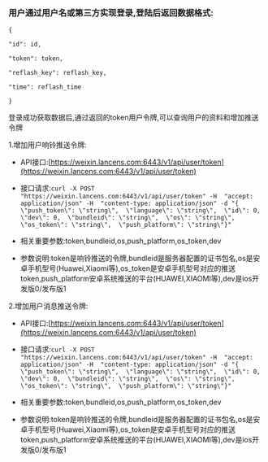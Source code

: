 ### 用户通过用户名或第三方实现登录,登陆后返回数据格式:

`{`

`"id": id,`

`"token": token,`

`"reflash_key": reflash_key,`

`"time": reflash_time`

`}`

登录成功获取数据后,通过返回的token用户令牌,可以查询用户的资料和增加推送令牌

1.增加用户响铃推送令牌:

* API接口:[https://weixin.lancens.com:6443/v1/api/user/token](https://weixin.lancens.com:6443/v1/api/user/token)

* 接口请求:`curl -X POST "https://weixin.lancens.com:6443/v1/api/user/token" -H  "accept: application/json" -H  "content-type: application/json" -d "{  \"push_token\": \"string\",  \"language\": \"string\",  \"id\": 0,  \"dev\": 0,  \"bundleid\": \"string\",  \"os\": \"string\",  \"os_token\": \"string\",  \"push_platform\": \"string\"}"`

* 相关重要参数:token,bundleid,os,push\_platform,os\_token,dev

* 参数说明:token是响铃推送的令牌,bundleid是服务器配置的证书包名,os是安卓手机型号\(Huawei,Xiaomi等\),os\_token是安卓手机型号对应的推送token,push\_platform安卓系统推送的平台\(HUAWEI,XIAOMI等\),dev是ios开发版0/发布版1

2.增加用户消息推送令牌:

* API接口:[https://weixin.lancens.com:6443/v1/api/user/token](https://weixin.lancens.com:6443/v1/api/user/token)

* 接口请求:`curl -X POST "https://weixin.lancens.com:6443/v1/api/user/token" -H  "accept: application/json" -H  "content-type: application/json" -d "{  \"push_token\": \"string\",  \"language\": \"string\",  \"id\": 0,  \"dev\": 0,  \"bundleid\": \"string\",  \"os\": \"string\",  \"os_token\": \"string\",  \"push_platform\": \"string\"}"`

* 相关重要参数:token,bundleid,os,push\_platform,os\_token,dev

* 参数说明:token是响铃推送的令牌,bundleid是服务器配置的证书包名,os是安卓手机型号\(Huawei,Xiaomi等\),os\_token是安卓手机型号对应的推送token,push\_platform安卓系统推送的平台\(HUAWEI,XIAOMI等\),dev是ios开发版0/发布版1



